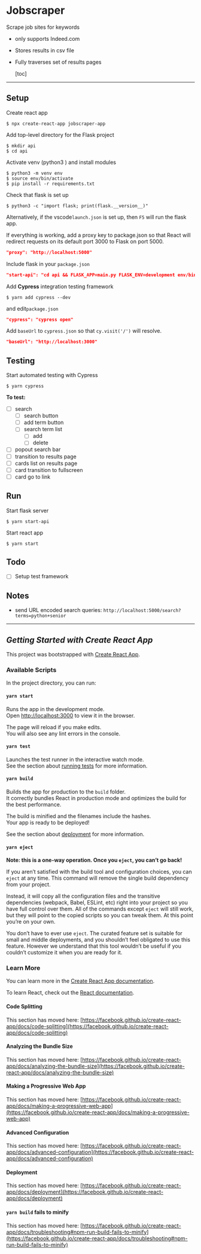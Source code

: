 # Jobscraper

Scrape job sites for keywords

- only supports Indeed.com

- Stores results in csv file

- Fully traverses set of results pages

  [toc]

***

## Setup

Create react app

```shell
$ npx create-react-app jobscraper-app
```

Add top-level directory for the Flask project

```shell
$ mkdir api
$ cd api
```

Activate venv (python3 ) and install modules

```shell
$ python3 -m venv env 
$ source env/bin/activate
$ pip install -r requirements.txt
```

Check that flask is set up

```shell
$ python3 -c "import flask; print(flask.__version__)"
```

Alternatively, if the vscode`launch.json` is set up, then `F5` will run the flask app.

If everything is working, add a proxy key to package.json so that React will redirect requests on its default port 3000 to Flask on port 5000. 

```json
"proxy": "http://localhost:5000"
```

Include flask in your `package.json`

```json
"start-api": "cd api && FLASK_APP=main.py FLASK_ENV=development env/bin/flask run --no-debugger",
```

Add **Cypress** integration testing framework

```shell
$ yarn add cypress --dev
```

and edit`package.json`

``` json
"cypress": "cypress open"
```

Add `baseUrl` to `cypress.json` so that `cy.visit('/')` will resolve.

```json
"baseUrl": "http://localhost:3000"
```

## Testing

Start automated testing with Cypress

```shell
$ yarn cypress
```



**To test:**

* [ ] search
  * [ ]  search button
  * [ ]  add term button
  * [ ] search term list
    * [ ] add
    * [ ] delete
* [ ] popout search bar
* [ ] transition to results page
* [ ] cards list on results page
* [ ] card transition to fullscreen
* [ ] card go to link

## Run

Start flask server

```shell
$ yarn start-api
```

Start react app

```shell
$ yarn start
```

## Todo

* [ ] Setup test framework

## Notes

* send URL encoded search queries: `http://localhost:5000/search?terms=python+senior`



***

## *Getting Started with Create React App*

This project was bootstrapped with [Create React App](https://github.com/facebook/create-react-app).

### Available Scripts

In the project directory, you can run:

#### `yarn start`

Runs the app in the development mode.\
Open [http://localhost:3000](http://localhost:3000) to view it in the browser.

The page will reload if you make edits.\
You will also see any lint errors in the console.

#### `yarn test`

Launches the test runner in the interactive watch mode.\
See the section about [running tests](https://facebook.github.io/create-react-app/docs/running-tests) for more information.

#### `yarn build`

Builds the app for production to the `build` folder.\
It correctly bundles React in production mode and optimizes the build for the best performance.

The build is minified and the filenames include the hashes.\
Your app is ready to be deployed!

See the section about [deployment](https://facebook.github.io/create-react-app/docs/deployment) for more information.

#### `yarn eject`

**Note: this is a one-way operation. Once you `eject`, you can’t go back!**

If you aren’t satisfied with the build tool and configuration choices, you can `eject` at any time. This command will remove the single build dependency from your project.

Instead, it will copy all the configuration files and the transitive dependencies (webpack, Babel, ESLint, etc) right into your project so you have full control over them. All of the commands except `eject` will still work, but they will point to the copied scripts so you can tweak them. At this point you’re on your own.

You don’t have to ever use `eject`. The curated feature set is suitable for small and middle deployments, and you shouldn’t feel obligated to use this feature. However we understand that this tool wouldn’t be useful if you couldn’t customize it when you are ready for it.

### Learn More

You can learn more in the [Create React App documentation](https://facebook.github.io/create-react-app/docs/getting-started).

To learn React, check out the [React documentation](https://reactjs.org/).

#### Code Splitting

This section has moved here: [https://facebook.github.io/create-react-app/docs/code-splitting](https://facebook.github.io/create-react-app/docs/code-splitting)

#### Analyzing the Bundle Size

This section has moved here: [https://facebook.github.io/create-react-app/docs/analyzing-the-bundle-size](https://facebook.github.io/create-react-app/docs/analyzing-the-bundle-size)

#### Making a Progressive Web App

This section has moved here: [https://facebook.github.io/create-react-app/docs/making-a-progressive-web-app](https://facebook.github.io/create-react-app/docs/making-a-progressive-web-app)

#### Advanced Configuration

This section has moved here: [https://facebook.github.io/create-react-app/docs/advanced-configuration](https://facebook.github.io/create-react-app/docs/advanced-configuration)

#### Deployment

This section has moved here: [https://facebook.github.io/create-react-app/docs/deployment](https://facebook.github.io/create-react-app/docs/deployment)

#### `yarn build` fails to minify

This section has moved here: [https://facebook.github.io/create-react-app/docs/troubleshooting#npm-run-build-fails-to-minify](https://facebook.github.io/create-react-app/docs/troubleshooting#npm-run-build-fails-to-minify)
